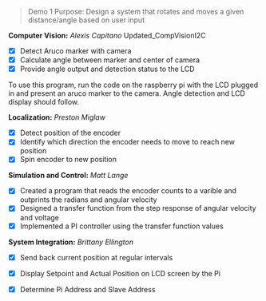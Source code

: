 > Demo 1 Purpose: Design a system that rotates and moves a given distance/angle based on user input 


**Computer Vision:** *Alexis Capitano*
Updated_CompVisionI2C

- [x] Detect Aruco marker with camera
- [x] Calculate angle between marker and center of camera 
- [x] Provide angle output and detection status to the LCD 

To use this program, run the code on the raspberry pi with the LCD plugged in and present an aruco marker to the camera. 
Angle detection and LCD display should follow. 

**Localization:** *Preston Miglaw*

- [x] Detect position of the encoder
- [x] Identify which direction the encoder needs to move to reach new position
- [x] Spin encoder to new position

**Simulation and Control:** *Matt Lange*

- [x] Created a program that reads the encoder counts to a varible and outprints the radians and angular velocity
- [x] Designed a transfer function from the step response of angular velocity and voltage
- [x] Implemented a PI controller using the transfer function values

**System Integration:** *Brittany Ellington*

- [x] Send back current position at regular intervals
- [x] Display Setpoint and Actual Position on LCD screen by the Pi
- [x] Determine Pi Address and Slave Address

